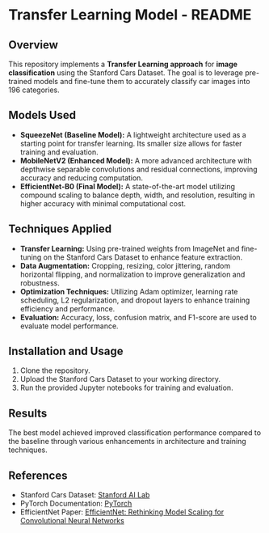 # Transfer Learning Model - README

## Overview  
This repository implements a **Transfer Learning approach** for **image classification** using the Stanford Cars Dataset. The goal is to leverage pre-trained models and fine-tune them to accurately classify car images into 196 categories.

## Models Used  
- **SqueezeNet (Baseline Model):** A lightweight architecture used as a starting point for transfer learning. Its smaller size allows for faster training and evaluation.
- **MobileNetV2 (Enhanced Model):** A more advanced architecture with depthwise separable convolutions and residual connections, improving accuracy and reducing computation.
- **EfficientNet-B0 (Final Model):** A state-of-the-art model utilizing compound scaling to balance depth, width, and resolution, resulting in higher accuracy with minimal computational cost.

## Techniques Applied  
- **Transfer Learning:** Using pre-trained weights from ImageNet and fine-tuning on the Stanford Cars Dataset to enhance feature extraction.  
- **Data Augmentation:** Cropping, resizing, color jittering, random horizontal flipping, and normalization to improve generalization and robustness.  
- **Optimization Techniques:** Utilizing Adam optimizer, learning rate scheduling, L2 regularization, and dropout layers to enhance training efficiency and performance.  
- **Evaluation:** Accuracy, loss, confusion matrix, and F1-score are used to evaluate model performance.

## Installation and Usage  
1. Clone the repository.   
2. Upload the Stanford Cars Dataset to your working directory.  
3. Run the provided Jupyter notebooks for training and evaluation.

## Results  
The best model achieved improved classification performance compared to the baseline through various enhancements in architecture and training techniques.

## References  
- Stanford Cars Dataset: [Stanford AI Lab](http://ai.stanford.edu/~jkrause/cars/car_dataset.html)  
- PyTorch Documentation: [PyTorch](https://pytorch.org/docs/stable/index.html)  
- EfficientNet Paper: [EfficientNet: Rethinking Model Scaling for Convolutional Neural Networks](https://arxiv.org/abs/1905.11946)
